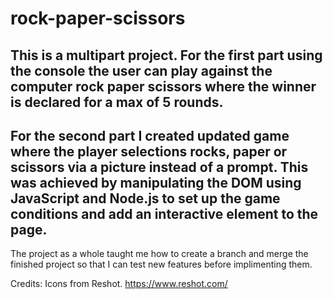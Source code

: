 # rock-paper-scissors

This is a multipart project. 
For the first part using the console the user can play against the computer rock paper scissors where the winner is declared for a max of 5 rounds.
----
For the second part I created updated game where the player selections rocks, paper or scissors via a picture instead of a prompt. This was achieved by manipulating the DOM using JavaScript and Node.js to set up the game conditions and add an interactive element to the page.
----
The project as a whole taught me how to create a branch and merge the finished project so that I can test new features before implimenting them.

Credits: Icons from Reshot. https://www.reshot.com/